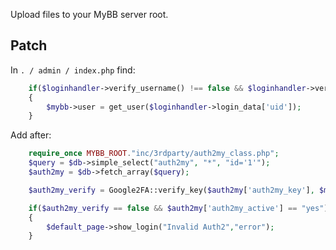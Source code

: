 Upload files to your MyBB server root.

## Patch
In `. / admin / index.php` find:
```PHP
	if($loginhandler->verify_username() !== false && $loginhandler->verify_password() !== false)
	{
		$mybb->user = get_user($loginhandler->login_data['uid']);
	}
```

Add after:
```PHP
	require_once MYBB_ROOT."inc/3rdparty/auth2my_class.php";
	$query = $db->simple_select("auth2my", "*", "id='1'");
	$auth2my = $db->fetch_array($query);

	$auth2my_verify = Google2FA::verify_key($auth2my['auth2my_key'], $mybb->input['auth2my']);

	if($auth2my_verify == false && $auth2my['auth2my_active'] == "yes")
	{
		$default_page->show_login("Invalid Auth2","error");    
	}
```